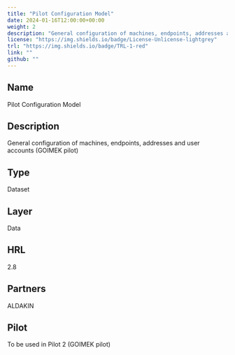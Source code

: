 ```yaml
---
title: "Pilot Configuration Model"
date: 2024-01-16T12:00:00+00:00
weight: 2
description: "General configuration of machines, endpoints, addresses and user accounts (GOIMEK pilot)"
license: "https://img.shields.io/badge/License-Unlicense-lightgrey"
trl: "https://img.shields.io/badge/TRL-1-red"
link: ""
github: ""
---
```


## Name
Pilot Configuration Model

## Description
General configuration of machines, endpoints, addresses and user accounts (GOIMEK pilot)

## Type
Dataset

## Layer
Data

## HRL
2.8

## Partners
ALDAKIN

## Pilot
To be used in Pilot 2 (GOIMEK pilot)
